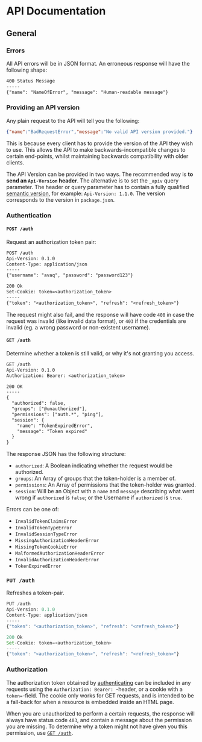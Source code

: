 # API Documentation

## General

### Errors

All API errors will be in JSON format. An erroneous response will have the
following shape:

```txt
400 Status Message
-----
{"name": "NameOfError", "message": "Human-readable message"}
```

### Providing an API version

Any plain request to the API will tell you the following:

```json
{"name":"BadRequestError","message":"No valid API version provided."}
```

This is because every client has to provide the version of the API they wish to
use. This allows the API to make backwards-incompatible changes to certain
end-points, whilst maintaining backwards compatibility with older clients.

The API Version can be provided in two ways. The recommended way is **to send
an `Api-Version` header**. The alternative is to set the `_apiv` query
parameter. The header or query parameter has to contain a fully qualified
[semantic version](http://semver.org/), for example: `Api-Version: 1.1.0`. The
version corresponds to the version in `package.json`.

### Authentication

#### `POST /auth`

Request an authorization token pair:

```txt
POST /auth
Api-Version: 0.1.0
Content-Type: application/json
-----
{"username": "avaq", "password": "password123"}
```

```txt
200 Ok
Set-Cookie: token=<authorization_token>
-----
{"token": "<authorization_token>", "refresh": "<refresh_token>"}
```

The request might also fail, and the response will have code `400` in case the
request was invalid (like invalid data format), or `403` if the credentials are
invalid (eg. a wrong password or non-existent username).

#### `GET /auth`

Determine whether a token is still valid, or why it's not granting you access.

```txt
GET /auth
Api-Version: 0.1.0
Authorization: Bearer: <authorization_token>
```

```txt
200 OK
-----
{
  "authorized": false,
  "groups": ["@unauthorized"],
  "permissions": ["auth.*", "ping"],
  "session": {
    "name": "TokenExpiredError",
    "message": "Token expired"
  }
}
```

The response JSON has the following structure:

* `authorized`: A Boolean indicating whether the request would be authorized.
* `groups`: An Array of groups that the token-holder is a member of.
* `permissions`: An Array of permissions that the token-holder was granted.
* `session`: Will be an Object with a `name` and `message` describing what went
  wrong if `authorized` is `false`; or the Username if `authorized` is `true`.

Errors can be one of:

* `InvalidTokenClaimsError`
* `InvalidTokenTypeError`
* `InvalidSessionTypeError`
* `MissingAuthorizationHeaderError`
* `MissingTokenCookieError`
* `MalformedAuthorizationHeaderError`
* `InvalidAuthorizationHeaderError`
* `TokenExpiredError`

### `PUT /auth`

Refreshes a token-pair.

```js
PUT /auth
Api-Version: 0.1.0
Content-Type: application/json
-----
{"token": "<authorization_token>", "refresh": "<refresh_token>"}
```

```js
200 Ok
Set-Cookie: token=<authorization_token>
-----
{"token": "<authorization_token>", "refresh": "<refresh_token>"}
```

### Authorization

The authorization token obtained by [authenticating](#authentication) can be
included in any requests using the `Authorization: Bearer: `-header, or a cookie
with a `token=`-field. The cookie only works for GET requests, and is intended
to be a fall-back for when a resource is embedded inside an HTML page.

When you are unauthorized to perform a certain requests, the response will
always have status code `403`, and contain a message about the permission you
are missing. To determine why a token might not have given you this permission,
use [`GET /auth`](#get-auth).
